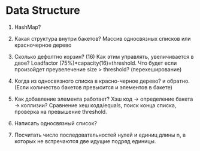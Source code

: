 # Data Structure
1) HashMap?
2) Какая структура внутри бакетов? Массив односвязных списков или красночерное дерево
3) Сколько дефолтно корзин? (16) Как этим управлять, увеличивается в двое? Loadfactor (75%)*capacity(16)=threshold. Что будет если произойдет преувелечение size > threshold? (перехеширование)
4) Когда из односвязного списка в красно-черное дерево? и обратно. (Если количество бакетов превысится и элементов в бакете)
5) Как добавление элемента работает? Хэш код -> определение бакета -> коллизии? Сравнение хеш кода/equals, поиск конца списка, проверка на превышение threshold.

6) Написать односвязный список?
7) Посчитать число последовательностей нулей и единиц длины n, в которых не встречаются две идущие подряд единицы.